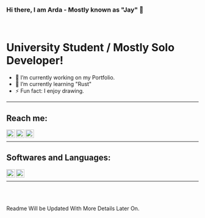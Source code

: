 ### Hi there, I am Arda - Mostly known as "Jay" 👋

<br/>

# University Student / Mostly Solo Developer!
- 🔭 I’m currently working on my Portfolio. 
- 🌱 I’m currently learning "Rust"
- ⚡ Fun fact: I enjoy drawing. 
<!-- - 👯 I’m looking to collaborate ... -->

<hr />

## Reach me:

[<img align="left" alt="Itch.io" width="22px" src="https://cdn.jsdelivr.net/npm/simple-icons@v3/icons/itch-dot-io.svg" /> ][Itch.io]
[<img align="left" alt="Twitter" width="22px" src="https://cdn.jsdelivr.net/npm/simple-icons@v3/icons/twitter.svg" />][Twitter]
[<img align="left" alt="YouTube" width="22px" src="https://cdn.jsdelivr.net/npm/simple-icons@v3/icons/twitch.svg" />][Twitch]

<br />
<hr />

## Softwares and Languages:
[<img align="left" width="22px" src="https://cdn.jsdelivr.net/npm/simple-icons@v3/icons/visualstudio.svg" />][Visual Studio]
[<img align="left" width="22px" src="https://cdn.jsdelivr.net/npm/simple-icons@v3/icons/unity.svg" />][Unity]

<br/>
<hr />

<br />
<br />

Readme Will be Updated With More Details Later On.


[itch.io]: https://thejayduck.itch.io/
[twitter]: https://twitter.com/thejayduck/
[twitch]: https://twitch.com/therealjayduck/
[unity]: https://unity.com/
[visual studio]: https://visualstudio.microsoft.com/
